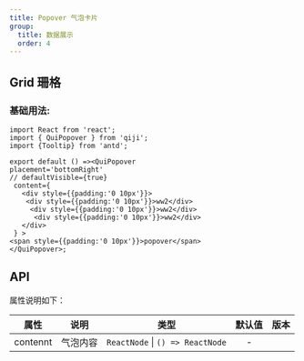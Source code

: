 ```yaml
---
title: Popover 气泡卡片
group:
  title: 数据展示
  order: 4
---
```


## Grid 珊格

### 基础用法:

```tsx
import React from 'react';
import { QuiPopover } from 'qiji';
import {Tooltip} from 'antd';

export default () =><QuiPopover
placement='bottomRight'
// defaultVisible={true}
 content={
   <div style={{padding:'0 10px'}}>
    <div style={{padding:'0 10px'}}>ww2</div>
     <div style={{padding:'0 10px'}}>ww2</div>
      <div style={{padding:'0 10px'}}>ww2</div>
   </div>
 } >
<span style={{padding:'0 10px'}}>popover</span>
</QuiPopover>;
```
## API
属性说明如下：

| 属性      |  说明   |                 类型                  |  默认值  | 版本 |
| --------- | :----------------------------------------------------------------------------------------------------------------------------------: | :-----------------------------------: | :------: | ---: |
| contennt      |     气泡内容     | `ReactNode` \| `() => ReactNode` | -  |      |

